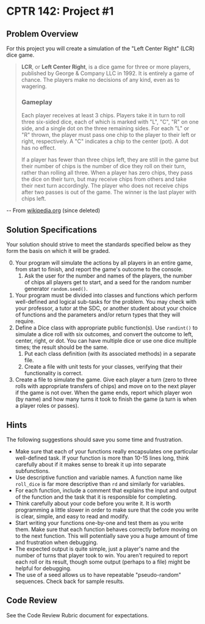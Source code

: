 # CPTR 142: Project #1
## Problem Overview
For this project you will create a simulation of the "Left Center Right" (LCR) dice game.

> **LCR**, or **Left Center Right**, is a dice game for three or more players, published by George & Company LLC in 1992. It is entirely a game of chance. The players make no decisions of any kind, even as to wagering.
> 
> ### Gameplay
> 
> Each player receives at least 3 chips. Players take it in turn to roll three six-sided dice, each of which is marked with "L", "C", "R" on one side, and a single dot on the three remaining sides. For each "L" or "R" thrown, the player must pass one chip to the player to their left or right, respectively. A "C" indicates a chip to the center (pot). A dot has no effect.
>
> If a player has fewer than three chips left, they are still in the game but their number of chips is the number of dice they roll on their turn, rather than rolling all three. When a player has zero chips, they pass the dice on their turn, but may receive chips from others and take their next turn accordingly. The player who does not receive chips after two passes is out of the game. The winner is the last player with chips left.

-- From [wikipedia.org](https://en.wikipedia.org/wiki/LCR_(dice_game)) (since deleted)

## Solution Specifications
Your solution should strive to meet the standards specified below as they form the basis on which it will be graded.

0. Your program will simulate the actions by all players in an entire game, from start to finish, and report the game's outcome to the console. 
    1. Ask the user for the number and names of the players, the number of chips all players get to start, and a seed for the random number generator `random.seed()`.
0. Your program must be divided into classes and functions which perform well-defined and logical sub-tasks for the problem. You may check with your professor, a tutor at the SDC, or another student about your choice of functions and the parameters and/or return types that they will require.
0. Define a Dice class with appropriate public function(s). Use `randint()` to simulate a dice roll with six outcomes, and convert the outcome to left, center, right, or dot. You can have multiple dice or use one dice multiple times; the result should be the same.
    1. Put each class definition (with its associated methods) in a separate file.
    1. Create a file with unit tests for your classes, verifying that their functionality is correct.
0. Create a file to simulate the game. Give each player a turn (zero to three rolls with appropriate transfers of chips) and move on to the next player if the game is not over. When the game ends, report which player won (by name) and how many turns it took to finish the game (a turn is when a player roles or passes).

## Hints

The following suggestions should save you some time and frustration.

* Make sure that each of your functions really encapsulates one particular well-defined task.  If your function is more than 10-15 lines long, think carefully about if it makes sense to break it up into separate subfunctions.
* Use descriptive function and variable names.  A function name like ``roll_dice`` is far more descriptive than ``rd`` and similarly for variables.
* For each function, include a comment that explains the input and output of the function and the task that it is responsible for completing.
* Think carefully about your code before you write it.  It is worth programming a little slower in order to make sure that the code you write is clear, simple, and easy to read and modify.
* Start writing your functions one-by-one and test them as you write them.  Make sure that each function behaves correctly before moving on to the next function.  This will potentially save you a huge amount of time and frustration when debugging.
* The expected output is quite simple, just a player's name and the number of turns that player took to win. You aren't required to report each roll or its result, though some output (perhaps to a file) might be helpful for debugging. 
* The use of a seed allows us to have repeatable "pseudo-random" sequences. Check back for sample results. 

## Code Review

See the Code Review Rubric document for expectations.